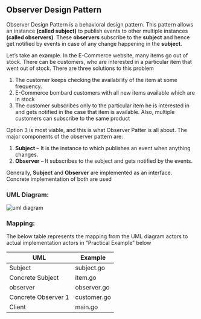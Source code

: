 ## Observer Design Pattern

Observer Design Pattern is a behavioral design pattern. This pattern allows an instance **(called subject)** to publish events to other multiple instances **(called observers)**.  These **observers** subscribe to the **subject** and hence get notified by events in case of any change happening in the **subject**.

Let’s take an example. In the E-Commerce website, many items go out of stock. There can be customers, who are interested in a particular item that went out of stock. There are three solutions to this problem

 1. The customer keeps checking the availability of the item at some frequency.
 1. E-Commerce bombard customers with all new items available which are in stock
 1. The customer subscribes only to the particular item he is interested in and gets notified in the case that item is available. Also, multiple customers can subscribe to the same product

Option 3 is most viable, and this is what Observer Patter is all about. The major components of the observer pattern are:

 1. **Subject** – It is the instance to which publishes an event when anything changes.
 1. **Observer** – It subscribes to the subject and gets notified by the events.

Generally, **Subject** and **Observer** are implemented as an interface. Concrete implementation of both are used

### UML Diagram:

 ![uml diagram](https://github.com/filipeandrade6/go-design-patterns/blob/master/behavioural/observer/img/Observer-Design-Pattern-1.jpg?raw=true)

### Mapping:

The below table represents the mapping from the UML diagram actors to actual implementation actors in “Practical Example” below

| UML | Example |
| - | - |
| Subject | subject.go |
| Concrete Subject | item.go |
| observer | observer.go |
| Concrete Observer 1 | customer.go |
| Client | main.go |
